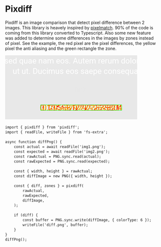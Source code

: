 # Pixdiff

Pixdiff is an image comparison that detect pixel difference between 2 images. This library is heavely inspired by [pixelmatch](https://github.com/mapbox/pixelmatch). 90% of the code is coming from this library converted to Typescript. Also some new feature was added to determine some differences in the images by zones instead of pixel. See the example, the red pixel are the pixel differences, the yellow pixel the anti aliasing and the green rectangle the zone.

![screenshot-example](https://github.com/apiel/test-crawler/blob/master/packages/pixdiff/screenshot-example.jpeg?raw=true)

```
import { pixdiff } from 'pixdiff';
import { readFile, writeFile } from 'fs-extra';

async function diffPng() {
    const actual = await readFile('img1.png');
    const expected = await readFile('img2.png');
    const rawActual = PNG.sync.read(actual);
    const rawExpected = PNG.sync.read(expected);

    const { width, height } = rawActual;
    const diffImage = new PNG({ width, height });

    const { diff, zones } = pixdiff(
        rawActual,
        rawExpected,
        diffImage,
    );

    if (diff) {
        const buffer = PNG.sync.write(diffImage, { colorType: 6 });
        writeFile('diff.png', buffer);
    }
}
diffPng();
```